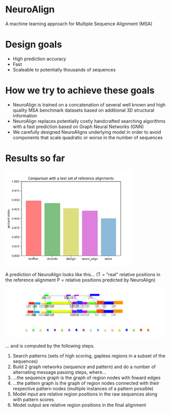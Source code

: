 # NeuroAlign
A machine learning approach for Multiple Sequence Alignment (MSA)

# Design goals
- High prediction accuracy
- Fast
- Scaleable to potentially thousands of sequences

# How we try to achieve these goals
- NeuroAlign is trained on a concatenation of several well known and high quality MSA benchmark datasets based on additional 3D structural information
- NeuroAlign replaces potentially costly handcrafted searching algorithms with a fast prediction based on Graph Neural Networks (GNN)
- We carefully designed NeuroAligns underlying model in order to avoid components that scale quadratic or worse in the number of sequences

# Results so far
<img src="results/barplot.png" alt="drawing" width="400"/>

A prediction of NeuroAlign looks like this...
(T = "real" relative positions in the reference alignment
 P = relative positions predicted by NeuroAlign)

<img src="results/example_prediction.png" alt="drawing" width="1000"/>

... and is computed by the following steps.

1) Search patterns (sets of high scoring, gapless regions in a subset of the sequences)
2) Build 2 graph networks (sequence and pattern) and do a number of alternating message passing steps, where...
3) ...the sequence graph is the graph of region nodes with foward edges
4) ...the pattern graph is the graph of region nodes connected with their respective pattern nodes (multiple instances of a pattern possible)
5) Model input are relative region positions in the raw sequences along with pattern scores 
6) Model output are relative region positions in the final alignment

